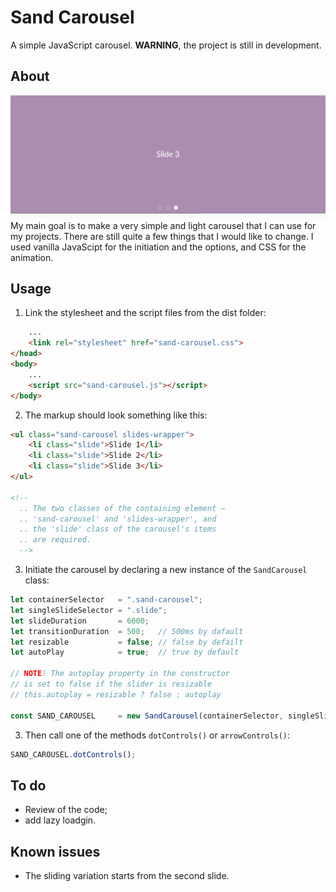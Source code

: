# Sand Carousel
A simple JavaScript carousel.
**WARNING**, the project is still in development.

## About
![A screen shot of the carousel](/demo/demo-picture.png "The Sand Carousel with dot controls, in pink")
My main goal is to make a very simple and light carousel that I can use for my projects. There are still quite a few things that I would like to change. I used vanilla JavaScipt for the initiation and the options, and CSS for the animation.

## Usage
1. Link the stylesheet and the script files from the dist folder:
```html
    ...
    <link rel="stylesheet" href="sand-carousel.css">
</head>
<body>
    ...
    <script src="sand-carousel.js"></script>
</body>
```
2. The markup should look something like this:
```html
<ul class="sand-carousel slides-wrapper">
	<li class="slide">Slide 1</li>
	<li class="slide">Slide 2</li>
	<li class="slide">Slide 3</li>
</ul>

<!--
  .. The two classes of the containing element —
  .. 'sand-carousel' and 'slides-wrapper', and
  .. the 'slide' class of the carousel's items
  .. are required.
  -->
```
3. Initiate the carousel by declaring a new instance of the `SandCarousel` class:
```js
let containerSelector   = ".sand-carousel";
let singleSlideSelector	= ".slide";
let slideDuration       = 6000;
let transitionDuration	= 500;	 // 500ms by dafault
let resizable           = false; // false by defailt
let autoPlay            = true;  // true by default

// NOTE! The autoplay property in the constructor
// is set to false if the slider is resizable
// this.autoplay = resizable ? false : autoplay

const SAND_CAROUSEL     = new SandCarousel(containerSelector, singleSlideSelector, slideDuration, transitionDuration, resizable, autoPlay);
```
3. Then call one of the methods `dotControls()` or `arrowControls()`:
```js
SAND_CAROUSEL.dotControls();
```

## To do
- Review of the code;
- add lazy loadgin.

## Known issues
- The sliding variation starts from the second slide.
